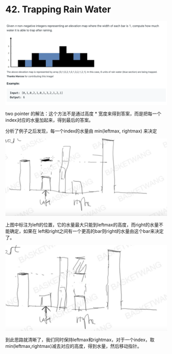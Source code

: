 # 42. Trapping Rain Water

![](../../../.gitbook/assets/screen-shot-2019-08-16-at-11.07.15-am.png)

two pointer 的解法：这个方法不是通过高度 \* 宽度来得到答案，而是把每一个index对应的水量加起来，得到最后的答案。

分析了例子之后发现，每一个index的水量由 min\(leftmax, rightmax\) 来决定

![](../../../.gitbook/assets/screen-shot-2019-08-16-at-4.54.08-pm.png)

上图中标注为left的位置，它的水量最大只能到leftmax的高度，而right的水量不能确定，如果在 left和right之间有一个更高的bar则right的水量由这个bar来决定了。

![](../../../.gitbook/assets/screen-shot-2019-08-16-at-4.57.08-pm.png)

到此思路就清晰了，我们同时保持leftmax和rightmax，对于一个index，取min\(leftmax,rightmax\)减去对应的高度，得到水量，然后移动指针。



